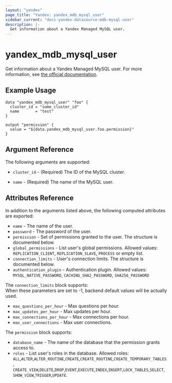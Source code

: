 ```yaml
---
layout: "yandex"
page_title: "Yandex: yandex_mdb_mysql_user"
sidebar_current: "docs-yandex-datasource-mdb-mysql-user"
description: |-
  Get information about a Yandex Managed MySQL user.
---
```


# yandex\_mdb\_mysql\_user

Get information about a Yandex Managed MySQL user. For more information, see
[the official documentation](https://cloud.yandex.com/docs/managed-mysql/).

## Example Usage

```hcl
data "yandex_mdb_mysql_user" "foo" {
  cluster_id = "some_cluster_id"
  name       = "test"
}

output "permission" {
  value = "${data.yandex_mdb_mysql_user.foo.permission}"
}
```

## Argument Reference

The following arguments are supported:

* `cluster_id` - (Required) The ID of the MySQL cluster.

* `name` - (Required) The name of the MySQL user.

## Attributes Reference

In addition to the arguments listed above, the following computed attributes are exported:

* `name` - The name of the user.
* `password` - The password of the user.
* `permission` - Set of permissions granted to the user. The structure is documented below.
* `global_permissions` - List user's global permissions. Allowed values: `REPLICATION_CLIENT`, `REPLICATION_SLAVE`, `PROCESS` or empty list.
* `connection_limits` - User's connection limits. The structure is documented below.
* `authentication_plugin` - Authentication plugin. Allowed values: `MYSQL_NATIVE_PASSWORD`, `CACHING_SHA2_PASSWORD`, `SHA256_PASSWORD`

The `connection_limits` block supports:   
When these parameters are set to -1, backend default values will be actually used.   

* `max_questions_per_hour` - Max questions per hour.
* `max_updates_per_hour` - Max updates per hour.
* `max_connections_per_hour` - Max connections per hour.
* `max_user_connections` - Max user connections.

The `permission` block supports:

* `database_name` - The name of the database that the permission grants access to.
* `roles` - List user's roles in the database.
            Allowed roles: `ALL`,`ALTER`,`ALTER_ROUTINE`,`CREATE`,`CREATE_ROUTINE`,`CREATE_TEMPORARY_TABLES`,
            `CREATE_VIEW`,`DELETE`,`DROP`,`EVENT`,`EXECUTE`,`INDEX`,`INSERT`,`LOCK_TABLES`,`SELECT`,`SHOW_VIEW`,`TRIGGER`,`UPDATE`.

